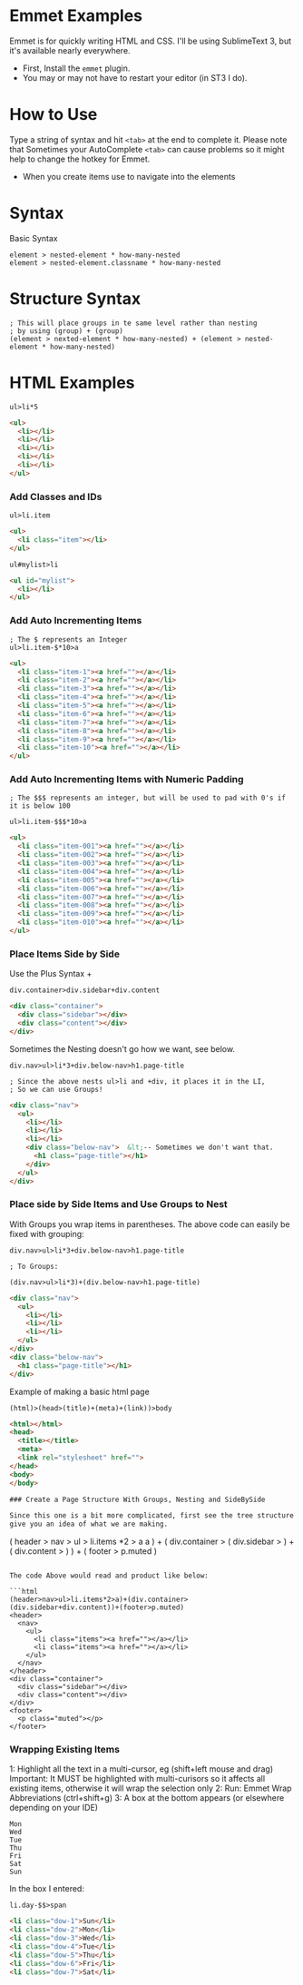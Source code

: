# Emmet Examples

Emmet is for quickly writing HTML and CSS. I'll be using SublimeText 3, but it's available
nearly everywhere.

- First, Install the `emmet` plugin.
- You may or may not have to restart your editor (in ST3 I do).

# How to Use
Type a string of syntax and hit `<tab>` at the end to complete it.
Please note that Sometimes your AutoComplete `<tab>` can cause problems so it might
help to change the hotkey for Emmet.

- When you create items use <tab> to navigate into the elements

# Syntax
Basic Syntax
```
element > nested-element * how-many-nested
element > nested-element.classname * how-many-nested
```

# Structure Syntax
```
; This will place groups in te same level rather than nesting
; by using (group) + (group)
(element > nexted-element * how-many-nested) + (element > nested-element * how-many-nested)
```

# HTML Examples

```
ul>li*5
```

```html
<ul>
  <li></li>
  <li></li>
  <li></li>
  <li></li>
  <li></li>
</ul>
```

### Add Classes and IDs
```
ul>li.item
```

```html
<ul>
  <li class="item"></li>
</ul>
```

```
ul#mylist>li
```

```html
<ul id="mylist">
  <li></li>
</ul>
```

### Add Auto Incrementing Items
```
; The $ represents an Integer
ul>li.item-$*10>a
```

```html
<ul>
  <li class="item-1"><a href=""></a></li>
  <li class="item-2"><a href=""></a></li>
  <li class="item-3"><a href=""></a></li>
  <li class="item-4"><a href=""></a></li>
  <li class="item-5"><a href=""></a></li>
  <li class="item-6"><a href=""></a></li>
  <li class="item-7"><a href=""></a></li>
  <li class="item-8"><a href=""></a></li>
  <li class="item-9"><a href=""></a></li>
  <li class="item-10"><a href=""></a></li>
</ul>
```

### Add Auto Incrementing Items with Numeric Padding
```
; The $$$ represents an integer, but will be used to pad with 0's if it is below 100

ul>li.item-$$$*10>a
```

```html
<ul>
  <li class="item-001"><a href=""></a></li>
  <li class="item-002"><a href=""></a></li>
  <li class="item-003"><a href=""></a></li>
  <li class="item-004"><a href=""></a></li>
  <li class="item-005"><a href=""></a></li>
  <li class="item-006"><a href=""></a></li>
  <li class="item-007"><a href=""></a></li>
  <li class="item-008"><a href=""></a></li>
  <li class="item-009"><a href=""></a></li>
  <li class="item-010"><a href=""></a></li>
</ul>
```

### Place Items Side by Side
Use the Plus Syntax +
```
div.container>div.sidebar+div.content
```

```html
<div class="container">
  <div class="sidebar"></div>
  <div class="content"></div>
</div>
```

Sometimes the Nesting doesn't go how we want, see below.
```
div.nav>ul>li*3+div.below-nav>h1.page-title

; Since the above nests ul>li and +div, it places it in the LI,
; So we can use Groups!
```

```html
<div class="nav">
  <ul>
    <li></li>
    <li></li>
    <li></li>
    <div class="below-nav">  &lt;-- Sometimes we don't want that.
      <h1 class="page-title"></h1>
    </div>
  </ul>
</div>

```

### Place side by Side Items and Use Groups to Nest
With Groups you wrap items in parentheses. The above code can easily be fixed with grouping:
```
div.nav>ul>li*3+div.below-nav>h1.page-title

; To Groups:

(div.nav>ul>li*3)+(div.below-nav>h1.page-title)
```

```html
<div class="nav">
  <ul>
    <li></li>
    <li></li>
    <li></li>
  </ul>
</div>
<div class="below-nav">
  <h1 class="page-title"></h1>
</div>

```

Example of making a basic html page
```
(html)>(head>(title)+(meta)+(link))>body
```

```html
<html></html>
<head>
  <title></title>
  <meta>
  <link rel="stylesheet" href="">
</head>
<body>
</body>

### Create a Page Structure With Groups, Nesting and SideBySide

Since this one is a bit more complicated, first see the tree structure rather than one line to
give you an idea of what we are making.

```
(
  header >
    nav >
      ul >
        li.items *2 >
          a
          a
)
  +
(
  div.container >
    (
      div.sidebar >
    )
      +
    (
      div.content >
    )
)
  +
(
  footer >
    p.muted
)
```

The code Above would read and product like below:

```html
(header>nav>ul>li.items*2>a)+(div.container>(div.sidebar+div.content))+(footer>p.muted)
<header>
  <nav>
    <ul>
      <li class="items"><a href=""></a></li>
      <li class="items"><a href=""></a></li>
    </ul>
  </nav>
</header>
<div class="container">
  <div class="sidebar"></div>
  <div class="content"></div>
</div>
<footer>
  <p class="muted"></p>
</footer>

```


### Wrapping Existing Items
1: Highlight all the text in a multi-cursor, eg (shift+left mouse and drag)
  Important: It MUST be highlighted with multi-curisors so it affects all existing items,
             otherwise it will wrap the selection only
2: Run: Emmet Wrap Abbreviations (ctrl+shift+g)
3: A box at the bottom appears (or elsewhere depending on your IDE)

```
Mon
Wed
Tue
Thu
Fri
Sat
Sun
```

In the box I entered:
```
li.day-$$>span
```

```html
<li class="dow-1">Sun</li>
<li class="dow-2">Mon</li>
<li class="dow-3">Wed</li>
<li class="dow-4">Tue</li>
<li class="dow-5">Thu</li>
<li class="dow-6">Fri</li>
<li class="dow-7">Sat</li>

```
